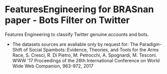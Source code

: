 # FeaturesEngineering for BRASnan paper - Bots Filter on Twitter
Features Engineering to classify Twitter genuine accounts and bots.
- The datasets sources are avaliable only by request for:
The Paradigm-Shift of Social Spambots: Evidence, Theories, and Tools for the Arms Race, S. Cresci, R. Di Pietro, M. Petrocchi, A. Spognardi, M. Tesconi. WWW '17 Proceedings of the 26th International Conference on World Wide Web Companion, 963-972, 2017
